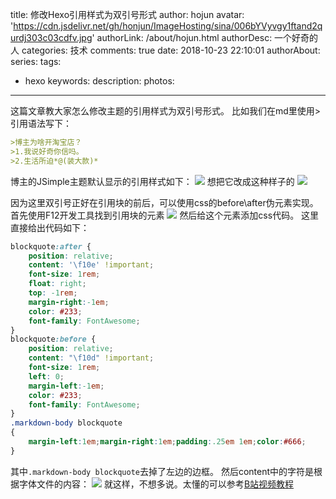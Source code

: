 title: 修改Hexo引用样式为双引号形式
author: hojun
avatar: 'https://cdn.jsdelivr.net/gh/honjun/ImageHosting/sina/006bYVyvgy1ftand2qurdj303c03cdfv.jpg'
authorLink: /about/hojun.html
authorDesc: 一个好奇的人
categories: 技术
comments: true
date: 2018-10-23 22:10:01
authorAbout:
series:
tags:
 - hexo
keywords:
description:
photos:
---
这篇文章教大家怎么修改主题的引用样式为双引号形式。
比如我们在md里使用>引用语法写下：
```md
>博主为啥开淘宝店？
>1.我说好奇你信吗。
>2.生活所迫*@(装大款)*
```
博主的JSimple主题默认显示的引用样式如下：
![](https://cdn.jsdelivr.net/gh/honjun/ImageHosting/sina/006bYVyvly1fwiinunietj30g403qwey.jpg)
想把它改成这种样子的
![](https://cdn.jsdelivr.net/gh/honjun/ImageHosting/sina/006bYVyvly1fwiisocut1j30kc04aaa1.jpg)

因为这里双引号正好在引用块的前后，可以使用css的before\after伪元素实现。
首先使用F12开发工具找到引用块的元素
![](https://cdn.jsdelivr.net/gh/honjun/ImageHosting/sina/006bYVyvly1fwij4uxoxwj30su0dzgti.jpg)
然后给这个元素添加css代码。
这里直接给出代码如下：
```css
blockquote:after {
    position: relative;
    content: '\f10e' !important;
    font-size: 1rem;
    float: right;
    top: -1rem;
    margin-right:-1em;
    color: #233;
    font-family: FontAwesome;
}
blockquote:before {
    position: relative;
    content: "\f10d" !important;
    font-size: 1rem;
    left: 0;
    margin-left:-1em;
    color: #233;
    font-family: FontAwesome;
}
.markdown-body blockquote
{
    margin-left:1em;margin-right:1em;padding:.25em 1em;color:#666;
}
```

其中`.markdown-body blockquote`去掉了左边的边框。
然后content中的字符是根据字体文件的内容：
![](https://cdn.jsdelivr.net/gh/honjun/ImageHosting/sina/006bYVyvly1fwij0tt9f8j30xr0d7tlv.jpg)
就这样，不想多说。太懂的可以参考[B站视频教程](https://www.bilibili.com/video/av34413878/)
